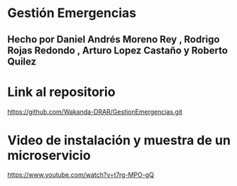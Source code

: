 # Gestión Emergencias

## Hecho por Daniel Andrés Moreno Rey , Rodrigo Rojas Redondo , Arturo Lopez Castaño y Roberto Quilez


# Link al repositorio

https://github.com/Wakanda-DRAR/GestionEmergencias.git


# Video de instalación y muestra de un microservicio

https://www.youtube.com/watch?v=t7rg-MPO-gQ
